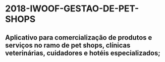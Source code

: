 # 2018-IWOOF-GESTAO-DE-PET-SHOPS

## Aplicativo para comercialização de produtos e serviços no ramo de pet shops, clínicas veterinárias, cuidadores e hotéis especializados;